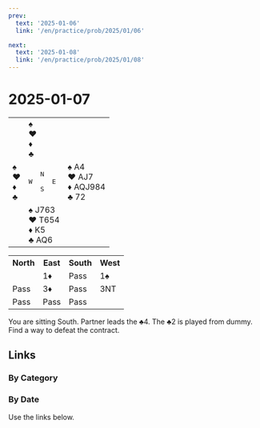 ```yaml
---
prev:
  text: '2025-01-06'
  link: '/en/practice/prob/2025/01/06'

next:
  text: '2025-01-08'
  link: '/en/practice/prob/2025/01/08'
---
```


# 2025-01-07

<table class="deal">
	<tr>
		<td></td>
		<td>♠ <br>♥ <br>♦ <br>♣ </td>
		<td></td>
	</tr>
	<tr>
		<td>♠ <br>♥ <br>♦ <br>♣ </td>
		<td><pre>   N<br>W     E<br>   S</pre></td>
		<td>♠ A4<br>♥ AJ7<br>♦ AQJ984<br>♣ 72</td>
	</tr>
	<tr>
		<td></td>
		<td>♠ J763<br>♥ T654<br>♦ K5<br>♣ AQ6</td>
		<td></td>
	</tr>
</table>

<table class="auction">
	<tr>
		<th>North</th>
		<th>East</th>
		<th>South</th>
		<th>West</th>
	</tr>
	<tr>
		<td></td>
		<td>1♦</td>
		<td>Pass</td>
		<td>1♠</td>
	</tr>
	<tr>
		<td>Pass</td>
		<td>3♦</td>
		<td>Pass</td>
		<td>3NT</td>
	</tr>
	<tr>
		<td>Pass</td>
		<td>Pass</td>
		<td>Pass</td>
		<td></td>
	</tr>
</table>

You are sitting South. Partner leads the ♣4. The ♣2 is played from dummy. Find a way to defeat the contract.

## Links

[<Badge type="tip" text="Check Solution"/>](/en/learning/prob/2025/01/07)

### By Category

[<Badge type="tip" text="<--"/>](/en/practice/prob/2024/12/31)
[<Badge type="tip" text="Calendar"/>](/en/practice/calendar/2025/01)
[<Badge type="info" text="-->"/>](/en/practice/prob/2025/01/07#links)

### By Date

Use the links below.